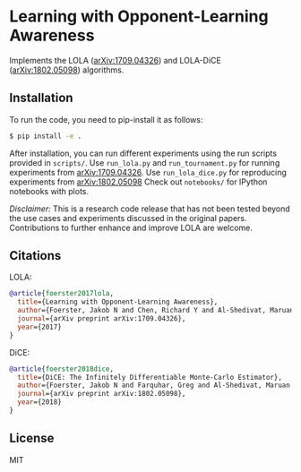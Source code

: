 Learning with Opponent-Learning Awareness
=========================================

Implements the LOLA ([arXiv:1709.04326](https://arxiv.org/abs/1709.04326)) and LOLA-DiCE ([arXiv:1802.05098](https://arxiv.org/abs/1802.05098)) algorithms.


## Installation

To run the code, you need to pip-install it as follows:

```bash
$ pip install -e .
```

After installation, you can run different experiments using the run scripts provided in `scripts/`.
Use `run_lola.py` and `run_tournament.py` for running experiments from [arXiv:1709.04326](https://arxiv.org/abs/1709.04326).
Use `run_lola_dice.py` for reproducing experiments from [arXiv:1802.05098](https://arxiv.org/abs/1802.05098)
Check out `notebooks/` for IPython notebooks with plots.

*Disclaimer:* This is a research code release that has not been tested beyond the use cases and experiments discussed in the original papers.
Contributions to further enhance and improve LOLA are welcome.


## Citations

LOLA:
```bibtex
@article{foerster2017lola,
  title={Learning with Opponent-Learning Awareness},
  author={Foerster, Jakob N and Chen, Richard Y and Al-Shedivat, Maruan and Whiteson, Shimon and Abbeel, Pieter and Mordatch, Igor},
  journal={arXiv preprint arXiv:1709.04326},
  year={2017}
}
```

DiCE:
```bibtex
@article{foerster2018dice,
  title={DiCE: The Infinitely Differentiable Monte-Carlo Estimator},
  author={Foerster, Jakob N and Farquhar, Greg and Al-Shedivat, Maruan and Rocktäschel, Tim and Xing, Eric P and Whiteson, Shimon},
  journal={arXiv preprint arXiv:1802.05098},
  year={2018}
}
```

## License

MIT
